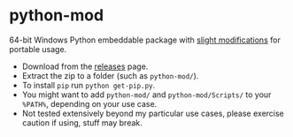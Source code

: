 # python-mod
64-bit Windows Python embeddable package with [slight modifications](https://stackoverflow.com/a/65226460/9112039) for portable usage.

 * Download from the [releases](https://github.com/aaviator42/python-mod/releases/) page.
 * Extract the zip to a folder (such as `python-mod/`).
 * To install `pip` run `python get-pip.py`.
 * You might want to add `python-mod/` and `python-mod/Scripts/` to your `%PATH%`, depending on your use case.
 * Not tested extensively beyond my particular use cases, please exercise caution if using, stuff may break.
